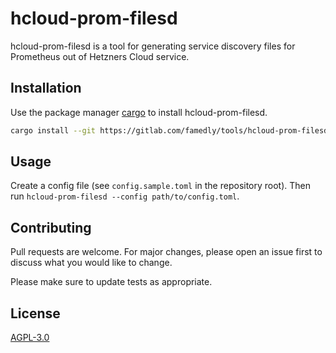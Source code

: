 # hcloud-prom-filesd

hcloud-prom-filesd is a tool for generating service discovery files for Prometheus out of Hetzners Cloud service.

## Installation

Use the package manager [cargo](https://doc.rust-lang.org/cargo/index.html) to install hcloud-prom-filesd.

```bash
cargo install --git https://gitlab.com/famedly/tools/hcloud-prom-filesd.git
```

## Usage

Create a config file (see `config.sample.toml` in the repository root).
Then run `hcloud-prom-filesd --config path/to/config.toml`.

## Contributing
Pull requests are welcome. For major changes, please open an issue first to discuss what you would like to change.

Please make sure to update tests as appropriate.

## License
[AGPL-3.0](https://choosealicense.com/licenses/agpl-3.0/)
